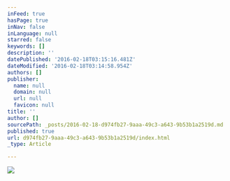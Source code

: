 ```yaml
---
inFeed: true
hasPage: true
inNav: false
inLanguage: null
starred: false
keywords: []
description: ''
datePublished: '2016-02-18T03:15:16.481Z'
dateModified: '2016-02-18T03:14:58.954Z'
authors: []
publisher:
  name: null
  domain: null
  url: null
  favicon: null
title: ''
author: []
sourcePath: _posts/2016-02-18-d974fb27-9aaa-49c3-a643-9b53b1a2519d.md
published: true
url: d974fb27-9aaa-49c3-a643-9b53b1a2519d/index.html
_type: Article

---
```

![](https://the-grid-user-content.s3-us-west-2.amazonaws.com/3a097455-7920-4f72-87c3-d48b818384e5.jpg)